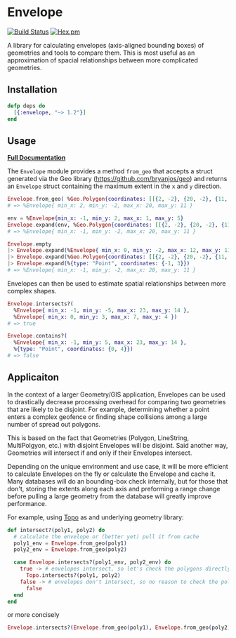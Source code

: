 # Envelope

[![Build Status](https://travis-ci.org/pkinney/envelope_ex.svg?branch=master)](https://travis-ci.org/pkinney/envelope_ex)
[![Hex.pm](https://img.shields.io/hexpm/v/envelope.svg)](https://hex.pm/packages/envelope)

A library for calculating envelopes (axis-aligned bounding boxes) of geometries and tools to compare them.
This is most useful as an approximation of spacial relationships between more
complicated geometries.

## Installation

```elixir
defp deps do
  [{:envelope, "~> 1.2"}]
end
```

## Usage

**[Full Documentation](https://hexdocs.pm/envelope/Envelope.html)**

The `Envelope` module provides a method `from_geo` that accepts a struct
generated via the Geo library (https://github.com/bryanjos/geo) and returns an
`Envelope` struct containing the maximum extent in the `x` and `y` direction.

```elixir
Envelope.from_geo( %Geo.Polygon{coordinates: [[{2, -2}, {20, -2}, {11, 11}, {2, -2}]]} )
# => %Envelope{ min_x: 2, min_y: -2, max_x: 20, max_y: 11 }

env = %Envelope{min_x: -1, min_y: 2, max_x: 1, max_y: 5}
Envelope.expand(env, %Geo.Polygon{coordinates: [[{2, -2}, {20, -2}, {11, 11}, {2, -2}]]})
# => %Envelope{ min_x: -1, min_y: -2, max_x: 20, max_y: 11 }

Envelope.empty
|> Envelope.expand(%Envelope{ min_x: 0, min_y: -2, max_x: 12, max_y: 11 })
|> Envelope.expand(%Geo.Polygon{coordinates: [[{2, -2}, {20, -2}, {11, 11}, {2, -2}]]})
|> Envelope.expand(%{type: "Point", coordinates: {-1, 3}})
# => %Envelope{ min_x: -1, min_y: -2, max_x: 20, max_y: 11 }
```

Envelopes can then be used to estimate spatial relationships between more complex shapes.

```elixir
Envelope.intersects?(
  %Envelope{ min_x: -1, min_y: -5, max_x: 23, max_y: 14 },
  %Envelope{ min_x: 0, min_y: 3, max_x: 7, max_y: 4 })
# => true

Envelope.contains?(
  %Envelope{ min_x: -1, min_y: 5, max_x: 23, max_y: 14 },
  %{type: "Point", coordinates: {0, 4}})
# => false
```

## Applicaiton

In the context of a larger Geometry/GIS application, Envelopes can be used to
drastically decrease processing overhead for comparing two geometries that are
likely to be disjoint.  For example, determining whether a point enters a
complex geofence or finding shape collisions among a large number of spread
out polygons.

This is based on the fact that Geometries (Polygon, LineString, MultiPolgyon,
etc.) with disjoint Envelopes will be disjoint.  Said another way, Geometries
will intersect if and only if their Envelopes intersect.

Depending on the unique environment and use case, it will be more efficient to
calculate Envelopes on the fly or calculate the Envelope and cache it.  Many
databases will do an bounding-box check internally, but for those that don't, storing
the extents along each axis and preforming a range change before pulling
a large geometry from the database will greatly improve performance.

For example, using [Topo](https://github.com/pkinney/topo) as and underlying
geometry library:

```elixir
def intersect?(poly1, poly2) do
  # calculate the envelope or (better yet) pull it from cache
  poly1_env = Envelope.from_geo(poly1)
  poly2_env = Envelope.from_geo(poly2)

  case Envelope.intersects?(poly1_env, poly2_env) do
    true -> # envelopes intersect, so let's check the polygons directly
      Topo.intersects?(poly1, poly2)
    false -> # envelopes don't intersect, so no reason to check the polygon intersection
      false
  end
end
```

or more concisely

```elixir
Envelope.intersects?(Envelope.from_geo(poly1), Envelope.from_geo(poly2)) && Topo.intersects?(poly1, poly2)
```
